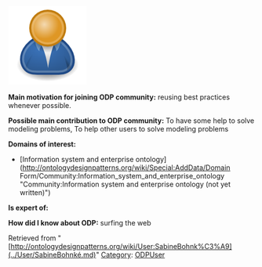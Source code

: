 [![Image:ODPUser.png](../images/a/a6/ODPUser.png)](../Image/ODPUser.png.md "Image:ODPUser.png")




  





__Main motivation for joining ODP community:__ reusing best practices whenever possible.


__Possible main contribution to ODP community:__ To have some help to solve modeling problems, To help other users to solve modeling problems


__Domains of interest:__



* [Information system and enterprise ontology](http://ontologydesignpatterns.org/wiki/Special:AddData/Domain Form/Community:Information_system_and_enterprise_ontology "Community:Information system and enterprise ontology (not yet written)")


__Is expert of:__


  

__How did I know about ODP:__ surfing the web






Retrieved from "[http://ontologydesignpatterns.org/wiki/User:SabineBohnk%C3%A9](../User/SabineBohnké.md)"
 [Category](http://ontologydesignpatterns.org/wiki/Special:Categories "Special:Categories"): [ODPUser](../Category/ODPUser.md "Category:ODPUser")